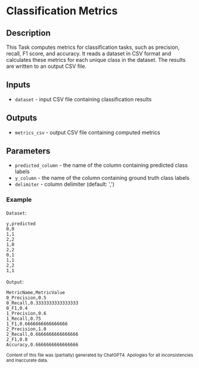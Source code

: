 # Classification Metrics
## Description
This Task computes metrics for classification tasks, such as precision, recall, F1 score, and accuracy. It reads a dataset in CSV format and calculates these metrics for each unique class in the dataset. The results are written to an output CSV file.

## Inputs
- `dataset` - input CSV file containing classification results

## Outputs
- `metrics_csv` - output CSV file containing computed metrics

## Parameters
- `predicted_column` - the name of the column containing predicted class labels
- `y_column` - the name of the column containing ground truth class labels
- `delimiter` - column delimiter (default: ',')

### Example
`Dataset`:
```csv
y,predicted
0,0
1,1
2,2
1,0
2,2
0,1
1,1
2,2
1,1
```

`Output`:
```csv
MetricName,MetricValue
0_Precision,0.5
0_Recall,0.3333333333333333
0_F1,0.4
1_Precision,0.6
1_Recall,0.75
1_F1,0.6666666666666666
2_Precision,1.0
2_Recall,0.6666666666666666
2_F1,0.8
Accuracy,0.6666666666666666
```

<sub>Content of this file was (partially) generated by ChatGPT4. Apologies for all inconsistencies and inaccurate data.</sub>